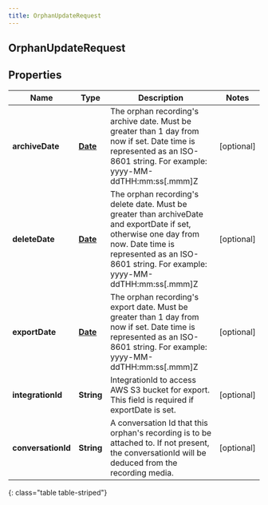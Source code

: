 ```yaml
---
title: OrphanUpdateRequest
---
```


## OrphanUpdateRequest

## Properties

| Name               | Type                                     | Description                                                                                                                                                                                                         | Notes      |
| ------------------ | ---------------------------------------- | ------------------------------------------------------------------------------------------------------------------------------------------------------------------------------------------------------------------- | ---------- |
| **archiveDate**    | <!----><!---->[**Date**](Date.md)<!----> | The orphan recording&#39;s archive date. Must be greater than 1 day from now if set. Date time is represented as an ISO-8601 string. For example: yyyy-MM-ddTHH:mm:ss[.mmm]Z                                        | [optional] |
| **deleteDate**     | <!----><!---->[**Date**](Date.md)<!----> | The orphan recording&#39;s delete date. Must be greater than archiveDate and exportDate if set, otherwise one day from now. Date time is represented as an ISO-8601 string. For example: yyyy-MM-ddTHH:mm:ss[.mmm]Z | [optional] |
| **exportDate**     | <!----><!---->[**Date**](Date.md)<!----> | The orphan recording&#39;s export date. Must be greater than 1 day from now if set. Date time is represented as an ISO-8601 string. For example: yyyy-MM-ddTHH:mm:ss[.mmm]Z                                         | [optional] |
| **integrationId**  | <!----><!---->**String**<!---->          | IntegrationId to access AWS S3 bucket for export. This field is required if exportDate is set.                                                                                                                      | [optional] |
| **conversationId** | <!----><!---->**String**<!---->          | A conversation Id that this orphan&#39;s recording is to be attached to. If not present, the conversationId will be deduced from the recording media.                                                               | [optional] |

{: class="table table-striped"}
